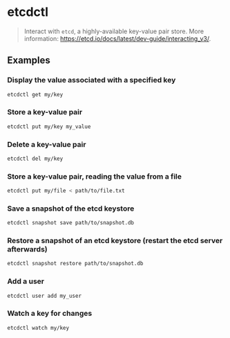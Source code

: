 # etcdctl

> Interact with `etcd`, a highly-available key-value pair store. More information: <https://etcd.io/docs/latest/dev-guide/interacting_v3/>.

## Examples

### Display the value associated with a specified key

```bash
etcdctl get my/key
```

### Store a key-value pair

```bash
etcdctl put my/key my_value
```

### Delete a key-value pair

```bash
etcdctl del my/key
```

### Store a key-value pair, reading the value from a file

```bash
etcdctl put my/file < path/to/file.txt
```

### Save a snapshot of the etcd keystore

```bash
etcdctl snapshot save path/to/snapshot.db
```

### Restore a snapshot of an etcd keystore (restart the etcd server afterwards)

```bash
etcdctl snapshot restore path/to/snapshot.db
```

### Add a user

```bash
etcdctl user add my_user
```

### Watch a key for changes

```bash
etcdctl watch my/key
```

